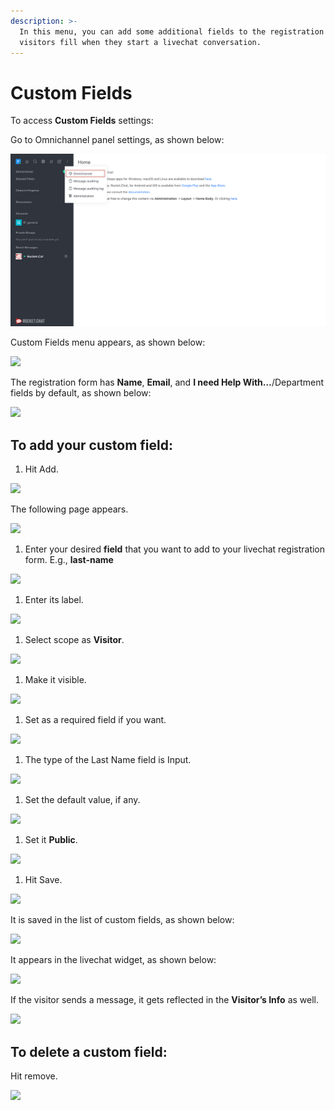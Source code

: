 ```yaml
---
description: >-
  In this menu, you can add some additional fields to the registration form your
  visitors fill when they start a livechat conversation.
---
```


# Custom Fields

To access **Custom Fields** settings:

Go to Omnichannel panel settings, as shown below:

![](../../../.gitbook/assets/0%20%288%29%20%285%29%20%285%29%20%285%29%20%285%29%20%286%29.png)

Custom Fields menu appears, as shown below:

![](../../../.gitbook/assets/1%20%287%29.png)

The registration form has **Name**, **Email**, and **I need Help With…**/Department fields by default, as shown below:

![](../../../.gitbook/assets/2%20%287%29.png)

## To add your custom field:

1. Hit Add.

![](../../../.gitbook/assets/3%20%287%29.png)

The following page appears.

![](../../../.gitbook/assets/4%20%287%29.png)

1. Enter your desired **field** that you want to add to your livechat registration form. E.g., **last-name**

![](../../../.gitbook/assets/5%20%287%29.png)

1. Enter its label.

![](../../../.gitbook/assets/6%20%286%29.png)

1. Select scope as **Visitor**.

![](../../../.gitbook/assets/7%20%284%29.png)

1. Make it visible.

![](../../../.gitbook/assets/8%20%283%29.png)

1. Set as a required field if you want.

![](../../../.gitbook/assets/9%20%283%29.png)

1. The type of the Last Name field is Input.

![](../../../.gitbook/assets/10%20%282%29.png)

1. Set the default value, if any.

![](../../../.gitbook/assets/11%20%282%29.png)

1. Set it **Public**.

![](../../../.gitbook/assets/12%20%282%29.png)

1. Hit Save.

![](../../../.gitbook/assets/13%20%282%29.png)

It is saved in the list of custom fields, as shown below:

![](../../../.gitbook/assets/14%20%282%29.png)

It appears in the livechat widget, as shown below:

![](../../../.gitbook/assets/15%20%282%29.png)

If the visitor sends a message, it gets reflected in the **Visitor’s Info** as well.

![](../../../.gitbook/assets/16%20%282%29.png)

## To delete a custom field:

Hit remove.

![](../../../.gitbook/assets/17%20%282%29.png)

